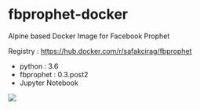 # fbprophet-docker

Alpine based Docker Image for Facebook Prophet

Registry : https://hub.docker.com/r/safakcirag/fbprophet

* python : 3.6 
* fbprophet : 0.3.post2 
* Jupyter Notebook

![](https://img.shields.io/docker/automated/jrottenberg/ffmpeg.svg?style=popout)
